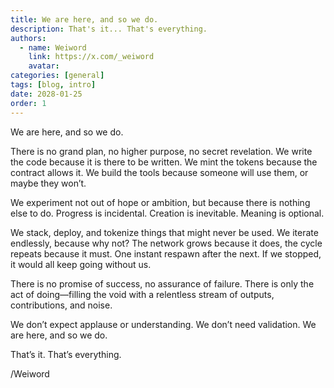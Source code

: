 ```yaml
---
title: We are here, and so we do. 
description: That's it... That's everything.
authors:
  - name: Weiword
    link: https://x.com/_weiword
    avatar:
categories: [general]
tags: [blog, intro]
date: 2028-01-25 
order: 1
---
```


We are here, and so we do.

There is no grand plan, no higher purpose, no secret revelation. We write the code because it is there to be written. We mint the tokens because the contract allows it. We build the tools because someone will use them, or maybe they won’t.

We experiment not out of hope or ambition, but because there is nothing else to do. Progress is incidental. Creation is inevitable. Meaning is optional.

We stack, deploy, and tokenize things that might never be used. We iterate endlessly, because why not? The network grows because it does, the cycle repeats because it must. One instant respawn after the next. If we stopped, it would all keep going without us.

There is no promise of success, no assurance of failure. There is only the act of doing—filling the void with a relentless stream of outputs, contributions, and noise.

We don’t expect applause or understanding. We don’t need validation. We are here, and so we do.

That’s it. That’s everything.

/Weiword
